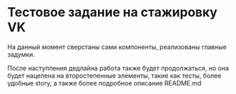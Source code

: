  # Тестовое задание на стажировку VK

На данный момент сверстаны сами компоненты, реализованы главные задумки.

После наступления дедлайна работа также будет продолжаться, но она будет нацелена на второстепенные элементы, такие как тесты, более удобные story, а также более подробное описание README.md
